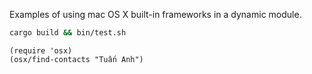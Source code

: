 Examples of using mac OS X built-in frameworks in a dynamic module.

``` bash
cargo build && bin/test.sh
```

``` emacs-lisp
(require 'osx)
(osx/find-contacts "Tuấn Anh")
```
